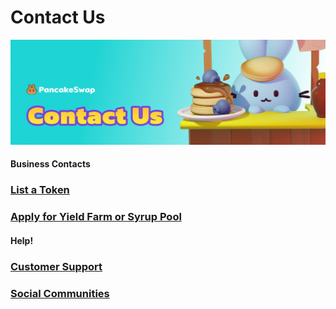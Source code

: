 # Contact Us

![](../.gitbook/assets/contact-us-header.png)

#### Business Contacts

### [List a Token](business-partnerships.md#exchange)

### [Apply for Yield Farm or Syrup Pool](business-partnerships.md#farms-and-syrup-pools)

####

#### Help!

### [Customer Support](customer-support.md#there-is-no-customer-support-for-pancakeswap)

### [Social Communities](telegram.md)

